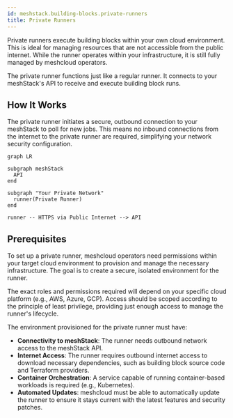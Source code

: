 ```yaml
---
id: meshstack.building-blocks.private-runners
title: Private Runners
---
```


Private runners execute building blocks within your own cloud environment.
This is ideal for managing resources that are not accessible from the public internet.
While the runner operates within your infrastructure, it is still fully managed by meshcloud operators.

The private runner functions just like a regular runner.
It connects to your meshStack's API to receive and execute building block runs.

## How It Works

The private runner initiates a secure, outbound connection to your meshStack to poll for new jobs.
This means no inbound connections from the internet to the private runner are required, simplifying your network security configuration.

```mermaid
graph LR

subgraph meshStack
  API
end

subgraph "Your Private Network"
  runner(Private Runner)
end

runner -- HTTPS via Public Internet --> API
```

## Prerequisites

To set up a private runner, meshcloud operators need permissions within your target cloud environment to provision and manage the necessary infrastructure.
The goal is to create a secure, isolated environment for the runner.

The exact roles and permissions required will depend on your specific cloud platform (e.g., AWS, Azure, GCP).
Access should be scoped according to the principle of least privilege, providing just enough access to manage the runner's lifecycle.

The environment provisioned for the private runner must have:

- **Connectivity to meshStack**: The runner needs outbound network access to the meshStack API.
- **Internet Access**: The runner requires outbound internet access to download necessary dependencies, such as building block source code and Terraform providers.
- **Container Orchestration**: A service capable of running container-based workloads is required (e.g., Kubernetes).
- **Automated Updates**: meshcloud must be able to automatically update the runner to ensure it stays current with the latest features and security patches.
